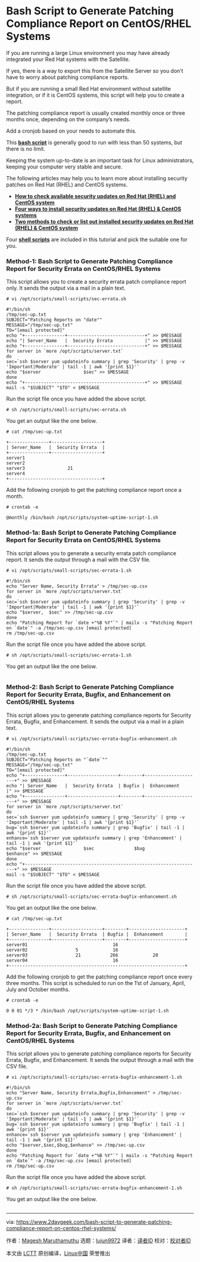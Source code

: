 [#]: collector: (lujun9972)
[#]: translator: ( )
[#]: reviewer: ( )
[#]: publisher: ( )
[#]: url: ( )
[#]: subject: (Bash Script to Generate Patching Compliance Report on CentOS/RHEL Systems)
[#]: via: (https://www.2daygeek.com/bash-script-to-generate-patching-compliance-report-on-centos-rhel-systems/)
[#]: author: (Magesh Maruthamuthu https://www.2daygeek.com/author/magesh/)

Bash Script to Generate Patching Compliance Report on CentOS/RHEL Systems
======

If you are running a large Linux environment you may have already integrated your Red Hat systems with the Satellite.

If yes, there is a way to export this from the Satellite Server so you don’t have to worry about patching compliance reports.

But if you are running a small Red Hat environment without satellite integration, or if it is CentOS systems, this script will help you to create a report.

The patching compliance report is usually created monthly once or three months once, depending on the company’s needs.

Add a cronjob based on your needs to automate this.

This **[bash script][1]** is generally good to run with less than 50 systems, but there is no limit.

Keeping the system up-to-date is an important task for Linux administrators, keeping your computer very stable and secure.

The following articles may help you to learn more about installing security patches on Red Hat (RHEL) and CentOS systems.

  * **[How to check available security updates on Red Hat (RHEL) and CentOS system][2]**
  * **[Four ways to install security updates on Red Hat (RHEL) &amp; CentOS systems][3]**
  * **[Two methods to check or list out installed security updates on Red Hat (RHEL) &amp; CentOS system][4]**



Four **[shell scripts][5]** are included in this tutorial and pick the suitable one for you.

### Method-1: Bash Script to Generate Patching Compliance Report for Security Errata on CentOS/RHEL Systems

This script allows you to create a security errata patch compliance report only. It sends the output via a mail in a plain text.

```
# vi /opt/scripts/small-scripts/sec-errata.sh

#!/bin/sh
/tmp/sec-up.txt
SUBJECT="Patching Reports on "date""
MESSAGE="/tmp/sec-up.txt"
TO="[email protected]"
echo "+---------------+-----------------------------+" >> $MESSAGE
echo "| Server_Name   |  Security Errata            |" >> $MESSAGE
echo "+---------------+-----------------------------+" >> $MESSAGE
for server in `more /opt/scripts/server.txt`
do
sec=`ssh $server yum updateinfo summary | grep 'Security' | grep -v 'Important|Moderate' | tail -1 | awk '{print $1}'`
echo "$server                $sec" >> $MESSAGE
done
echo "+---------------------------------------------+" >> $MESSAGE
mail -s "$SUBJECT" "$TO" < $MESSAGE
```

Run the script file once you have added the above script.

```
# sh /opt/scripts/small-scripts/sec-errata.sh
```

You get an output like the one below.

```
# cat /tmp/sec-up.txt

+---------------+-------------------+
| Server_Name   |  Security Errata  |
+---------------+-------------------+
server1
server2
server3                21
server4
+-----------------------------------+
```

Add the following cronjob to get the patching compliance report once a month.

```
# crontab -e

@monthly /bin/bash /opt/scripts/system-uptime-script-1.sh
```

### Method-1a: Bash Script to Generate Patching Compliance Report for Security Errata on CentOS/RHEL Systems

This script allows you to generate a security errata patch compliance report. It sends the output through a mail with the CSV file.

```
# vi /opt/scripts/small-scripts/sec-errata-1.sh

#!/bin/sh
echo "Server Name, Security Errata" > /tmp/sec-up.csv
for server in `more /opt/scripts/server.txt`
do
sec=`ssh $server yum updateinfo summary | grep 'Security' | grep -v 'Important|Moderate' | tail -1 | awk '{print $1}'`
echo "$server,  $sec" >> /tmp/sec-up.csv
done
echo "Patching Report for `date +"%B %Y"`" | mailx -s "Patching Report on `date`" -a /tmp/sec-up.csv [email protected]
rm /tmp/sec-up.csv
```

Run the script file once you have added the above script.

```
# sh /opt/scripts/small-scripts/sec-errata-1.sh
```

You get an output like the one below.

![][6]

### Method-2: Bash Script to Generate Patching Compliance Report for Security Errata, Bugfix, and Enhancement on CentOS/RHEL Systems

This script allows you to generate patching compliance reports for Security Errata, Bugfix, and Enhancement. It sends the output via a mail in a plain text.

```
# vi /opt/scripts/small-scripts/sec-errata-bugfix-enhancement.sh

#!/bin/sh
/tmp/sec-up.txt
SUBJECT="Patching Reports on "`date`""
MESSAGE="/tmp/sec-up.txt"
TO="[email protected]"
echo "+---------------+-------------------+--------+---------------------+" >> $MESSAGE
echo "| Server_Name   |  Security Errata  | Bugfix |  Enhancement        |" >> $MESSAGE
echo "+---------------+-------------------+--------+---------------------+" >> $MESSAGE
for server in `more /opt/scripts/server.txt`
do
sec=`ssh $server yum updateinfo summary | grep 'Security' | grep -v 'Important|Moderate' | tail -1 | awk '{print $1}'`
bug=`ssh $server yum updateinfo summary | grep 'Bugfix' | tail -1 | awk '{print $1}'`
enhance=`ssh $server yum updateinfo summary | grep 'Enhancement' | tail -1 | awk '{print $1}'`
echo "$server                $sec               $bug             $enhance" >> $MESSAGE
done
echo "+------------------------------------------------------------------+" >> $MESSAGE
mail -s "$SUBJECT" "$TO" < $MESSAGE
```

Run the script file once you have added the above script.

```
# sh /opt/scripts/small-scripts/sec-errata-bugfix-enhancement.sh
```

You get an output like the one below.

```
# cat /tmp/sec-up.txt

+---------------+-------------------+--------+---------------------+
| Server_Name   |  Security Errata  | Bugfix |  Enhancement        |
+---------------+-------------------+--------+---------------------+
server01                                16
server02                  5             16
server03                  21           266             20
server04                                16
+------------------------------------------------------------------+
```

Add the following cronjob to get the patching compliance report once every three months. This script is scheduled to run on the 1’st of January, April, July and October months.

```
# crontab -e

0 0 01 */3 * /bin/bash /opt/scripts/system-uptime-script-1.sh
```

### Method-2a: Bash Script to Generate Patching Compliance Report for Security Errata, Bugfix, and Enhancement on CentOS/RHEL Systems

This script allows you to generate patching compliance reports for Security Errata, Bugfix, and Enhancement. It sends the output through a mail with the CSV file.

```
# vi /opt/scripts/small-scripts/sec-errata-bugfix-enhancement-1.sh

#!/bin/sh
echo "Server Name, Security Errata,Bugfix,Enhancement" > /tmp/sec-up.csv
for server in `more /opt/scripts/server.txt`
do
sec=`ssh $server yum updateinfo summary | grep 'Security' | grep -v 'Important|Moderate' | tail -1 | awk '{print $1}'`
bug=`ssh $server yum updateinfo summary | grep 'Bugfix' | tail -1 | awk '{print $1}'`
enhance=`ssh $server yum updateinfo summary | grep 'Enhancement' | tail -1 | awk '{print $1}'`
echo "$server,$sec,$bug,$enhance" >> /tmp/sec-up.csv
done
echo "Patching Report for `date +"%B %Y"`" | mailx -s "Patching Report on `date`" -a /tmp/sec-up.csv [email protected]
rm /tmp/sec-up.csv
```

Run the script file once you have added the above script.

```
# sh /opt/scripts/small-scripts/sec-errata-bugfix-enhancement-1.sh
```

You get an output like the one below.

![][6]

--------------------------------------------------------------------------------

via: https://www.2daygeek.com/bash-script-to-generate-patching-compliance-report-on-centos-rhel-systems/

作者：[Magesh Maruthamuthu][a]
选题：[lujun9972][b]
译者：[译者ID](https://github.com/译者ID)
校对：[校对者ID](https://github.com/校对者ID)

本文由 [LCTT](https://github.com/LCTT/TranslateProject) 原创编译，[Linux中国](https://linux.cn/) 荣誉推出

[a]: https://www.2daygeek.com/author/magesh/
[b]: https://github.com/lujun9972
[1]: https://www.2daygeek.com/category/bash-script/
[2]: https://www.2daygeek.com/check-list-view-find-available-security-updates-on-redhat-rhel-centos-system/
[3]: https://www.2daygeek.com/install-security-updates-on-redhat-rhel-centos-system/
[4]: https://www.2daygeek.com/check-installed-security-updates-on-redhat-rhel-and-centos-system/
[5]: https://www.2daygeek.com/category/shell-script/
[6]: data:image/gif;base64,R0lGODlhAQABAIAAAAAAAP///yH5BAEAAAAALAAAAAABAAEAAAIBRAA7
